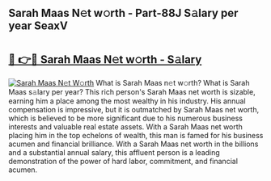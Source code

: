 ## Sarah Maas N𝚎t w𝚘rth - Part-88J S𝚊lary per year SeaxV

# <h2><a href="http://gc0ps7b.nevu.top/?p=Sarah+Maas">🔗 👉🔴 Sarah Maas N𝚎t w𝚘rth - S𝚊lary</a></h2>

[![Sarah Maas N𝚎t W𝚘rth](https://i.imgur.com/Oavwk0R.jpeg)](http://gc0ps7b.nevu.top/?p=Sarah+Maas)
What is Sarah Maas n𝚎t w𝚘rth? What is Sarah Maas s𝚊lary per year?
This rich person's Sarah Maas net worth is sizable, earning him a place among the most wealthy in his industry. His annual compensation is impressive, but it is outmatched by Sarah Maas net worth, which is believed to be more significant due to his numerous business interests and valuable real estate assets. With a Sarah Maas net worth placing him in the top echelons of wealth, this man is famed for his business acumen and financial brilliance. With a Sarah Maas net worth in the billions and a substantial annual salary, this affluent person is a leading demonstration of the power of hard labor, commitment, and financial acumen.
